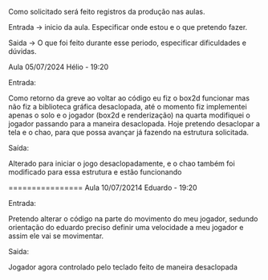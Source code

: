 Como solicitado será feito registros da produção nas aulas.

Entrada ->  inicio da aula. Especificar onde estou e o que pretendo fazer. 

Saida -> O que foi feito durante esse periodo, especificar dificuldades e dúvidas.


Aula 05/07/2024 Hélio - 19:20 

Entrada:

Como retorno da greve ao voltar ao código eu fiz o box2d funcionar mas não fiz a biblioteca gráfica desaclopada, até o momento fiz implementei apenas o solo e o jogador (box2d e renderização) na quarta modifiquei o jogador passando para a maneira desaclopada.
Hoje pretendo desaclopar a tela e o chao, para que possa avançar já fazendo na estrutura solicitada.

Saída:

Alterado para iniciar o jogo desaclopadamente, e o chao também foi modificado para essa estrutura e estão funcionando

================
Aula 10/07/20214 Eduardo - 19:20

Entrada: 

Pretendo alterar o código na parte do movimento do meu jogador, sedundo orientação do eduardo preciso definir uma velocidade a meu jogador e assim ele vai se movimentar.

Saida:

Jogador agora controlado pelo teclado feito de maneira desaclopada


